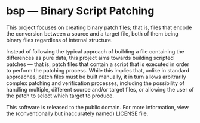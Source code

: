 # bsp — Binary Script Patching

This project focuses on creating binary patch files; that is, files that encode the conversion between a source and a
target file, both of them being binary files regardless of internal structure.

Instead of following the typical approach of building a file containing the differences as pure data, this project aims
towards building scripted patches — that is, patch files that contain a script that is executed in order to perform the
patching process. While this implies that, unlike in standard approaches, patch files must be built manually, it in
turn allows arbitrarily complex patching and verification processes, including the possibility of handling multiple,
different source and/or target files, or allowing the user of the patch to select which target to produce.

This software is released to the public domain. For more information, view the (conventionally but inaccurately named)
[LICENSE](LICENSE) file.
